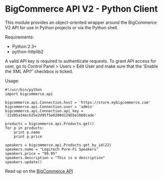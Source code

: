 BigCommerce API V2 - Python Client
==================================

This module provides an object-oriented wrapper around the BigCommerce V2 API
for use in Python projects or via the Python shell.

Requirements:

- Python 2.3+
- python-httplib2

A valid API key is required to authenticate requests. To grant API access for
user, go to Control Panel > Users > Edit User and make sure that the
'Enable the XML API?' checkbox is ticked.

Usage:

```
#!/usr/bin/python
import bigcommerce.api

bigcommerce.api.Connection.host = 'https://store.mybigcommerce.com'
bigcommerce.api.Connection.user = 'admin'
bigcommerce.api.Connection.api_key = '22d05a34ecb25e2d95f5e0208d129b5e1668cade'

products = bigcommerce.api.Products.get()
for p in products:
	print p.name
	print p.price

speakers = bigcommerce.api.Products.get_by_id(22)
speakers.name = "Logitech Pure-Fi Speakers"
speakers.price = "99.95"
speakers.description = "This is a description"
speakers.update()
```

Read up on the [BigCommerce API](http://bigcommerce.springmerchant.com/ "BigCommerce API") 


